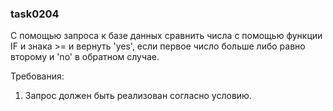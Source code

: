 
### task0204

С помощью запроса к базе данных сравнить числа с помощью функции IF и знака &gt;= и вернуть &#39;yes&#39;,
если первое число больше либо равно второму и &#39;no&#39; в обратном случае.


Требования:
1.	Запрос должен быть реализован согласно условию.


